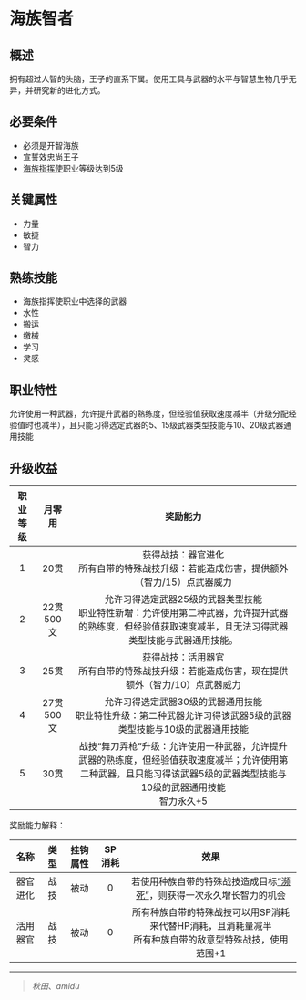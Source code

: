# 海族智者

## 概述

拥有超过人智的头脑，王子的直系下属。使用工具与武器的水平与智慧生物几乎无异，并研究新的进化方式。

## 必要条件

* 必须是开智海族
* 宣誓效忠尚王子
* <a href="../umiumeshikikan" target="_blank">海族指挥使</a>职业等级达到5级

## 关键属性

* 力量
* 敏捷
* 智力

## 熟练技能

* 海族指挥使职业中选择的武器
* 水性
* 搬运
* 缴械
* 学习
* 灵感
  
## 职业特性

允许使用一种武器，允许提升武器的熟练度，但经验值获取速度减半（升级分配经验值时也减半），且只能习得选定武器的5、15级武器类型技能与10、20级武器通用技能

## 升级收益

职业等级|月零用|奖励能力
:--:|:--:|:--:
1|20贯|获得战技：器官进化<br>所有自带的特殊战技升级：若能造成伤害，提供额外（智力/15）点武器威力
2|22贯500文|允许习得选定武器25级的武器类型技能<br>职业特性新增：允许使用第二种武器，允许提升武器的熟练度，但经验值获取速度减半，且无法习得武器类型技能与武器通用技能。
3|25贯|获得战技：活用器官<br>所有自带的特殊战技升级：若能造成伤害，现在提供额外（智力/10）点武器威力
4|27贯500文|允许习得选定武器30级的武器通用技能<br>职业特性升级：第二种武器允许习得该武器5级的武器类型技能与10级的武器通用技能
5|30贯|战技“舞刀弄枪”升级：允许使用一种武器，允许提升武器的熟练度，但经验值获取速度减半；允许使用第二种武器，且只能习得该武器5级的武器类型技能与10级的武器通用技能<br>智力永久+5

奖励能力解释：

名称|类型|挂钩属性|SP消耗|效果
:--:|:--:|:--:|:--:|:--:
器官进化|战技|被动|0|若使用种族自带的特殊战技造成目标<a href="../../../../status/normal/#濒死" target="_blank">“濒死”</a>，则获得一次永久增长智力的机会
活用器官|战技|被动|0|所有种族自带的特殊战技可以用SP消耗来代替HP消耗，且消耗量减半<br>所有种族自带的敌意型特殊战技，使用范围+1

---

> *秋田*、*amidu*